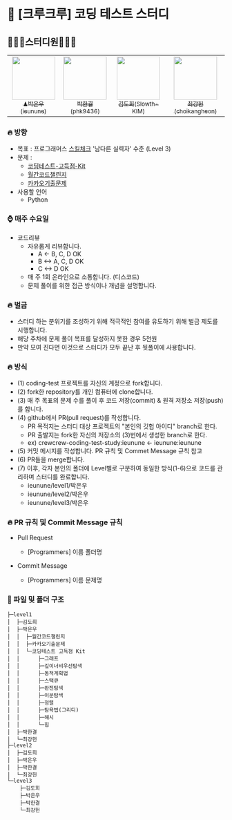 # 🥇 [크루크루] 코딩 테스트 스터디

## 👨🏻‍💻스터디원👩🏻‍💻 
<table>
  <tr>
    <td align="center">
      <a href="https://github.com/ieunune">
        <img src="https://avatars.githubusercontent.com/u/50124623?v=4" width="100px;" alt=""/>
        <br />
        <sub>♟박은우(ieunune)</sub>
      </a>
    </td>
    <td align="center">
      <a href="https://github.com/phk9436">
        <img src="https://avatars.githubusercontent.com/u/47577714?v=4" width="100px;" alt=""/>
        <br />
        <sub>박한결(phk9436)</sub>
      </a>
    </td>
    <td align="center">
      <a href="https://github.com/Slowth-KIM">
        <img src="https://avatars.githubusercontent.com/u/45562511?v=4" width="100px;" alt=""/>
        <br />
        <sub>김도희(Slowth-KIM)</sub>
      </a>
    </td>
    <td align="center">
      <a href="https://github.com/choikangheon">
        <img src="https://avatars.githubusercontent.com/u/52992334?v=4" width="100px;" alt=""/>
        <br />
        <sub>최강헌(choikangheon)</sub>
      </a>
    </td>
  </tr>
</table>


### 🔥 방향
- 목표 : 프로그래머스 [스킬체크] '남다른 실력자' 수준 (Level 3)
- 문제 : 
  + [코딩테스트-고득점-Kit]
  + [월간코드챌린지]
  + [카카오기출문제]
- 사용할 언어
  + Python

### ⌚ 매주 수요일
- 코드리뷰
  + 자유롭게 리뷰합니다.
    + A <- B, C, D OK
    + B <-> A, C, D OK
    + C <-> D OK
  + 매 주 1회 온라인으로 소통합니다. (디스코드)
  + 문제 풀이를 위한 접근 방식이나 개념을 설명합니다.

### 🔥 벌금
  + 스터디 하는 분위기를 조성하기 위해 적극적인 참여를 유도하기 위해 벌금 제도를 시행합니다.
  + 해당 주차에 문제 풀이 목표를 달성하지 못한 경우 5천원
  + 만약 모여 진다면 이것으로 스터디가 모두 끝난 후 뒷풀이에 사용합니다.

### 🔥 방식
- (1) coding-test 프로젝트를 자신의 계정으로 fork합니다.
- (2) fork한 repository를 개인 컴퓨터에 clone합니다.
- (3) 매 주 목표의 문제 수를 풀이 후 코드 저장(commit) & 원격 저장소 저장(push)를 합니다.
- (4) github에서 PR(pull request)를 작성합니다.
  - PR 목적지는 스터디 대상 프로젝트의 "본인의 깃헙 아이디" branch로 한다.
  - PR 출발지는 fork한 자신의 저장소의 (3)번에서 생성한 branch로 한다.
  - ex) crewcrew-coding-test-study:ieunune <- ieunune:ieunune
- (5) 커밋 메시지를 작성합니다. PR 규칙 및 Commet Message 규칙 참고
- (6) PR들을 merge합니다.
- (7) 이후, 각자 본인의 폴더에 Level별로 구분하여 동일한 방식(1-6)으로 코드를 관리하며 스터디를 완료합니다.
  - ieunune/level1/박은우
  - ieunune/level2/박은우
  - ieunune/level3/박은우

### 🔥 PR 규칙 및 Commit Message 규칙
- Pull Request
  + [Programmers] 이름 폴더명

- Commit Message
  + [Programmers] 이름 문제명

### 📁 파일 및 폴더 구조
```
├─level1
│  ├─김도희
│  ├─박은우
│  │  ├─월간코드챌린지
│  │  ├─카카오기출문제
│  │  └─코딩테스트 고득점 Kit
│  │      ├─그래프
│  │      ├─깊이너비우선탐색
│  │      ├─동적계획법
│  │      ├─스택큐
│  │      ├─완전탐색
│  │      ├─이분탐색
│  │      ├─정렬
│  │      ├─탐욕법(그리디)
│  │      ├─해시
│  │      └─힙
│  ├─박한결
│  └─최강헌
├─level2
│  ├─김도희
│  ├─박은우
│  ├─박한결
│  └─최강헌
└─level3
    ├─김도희
    ├─박은우
    ├─박한결
    └─최강헌
```

[스킬체크]:https://programmers.co.kr/skill_checks
[코딩테스트-고득점-Kit]:https://school.programmers.co.kr/learn/challenges?tab=algorithm_practice_kit
[월간코드챌린지]:https://school.programmers.co.kr/learn/challenges?order=recent&partIds=18952%2C21163%2C23708
[카카오기출문제]:https://school.programmers.co.kr/learn/challenges?order=recent&page=1&partIds=31236%2C25448%2C20069%2C17214%2C12286%2C9317%2C22586%2C18498%2C17931%2C300%2C301
